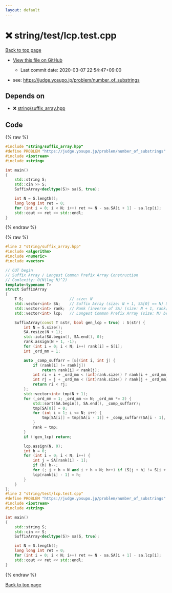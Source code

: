 ```yaml
---
layout: default
---
```


<!-- mathjax config similar to math.stackexchange -->
<script type="text/javascript" async
  src="https://cdnjs.cloudflare.com/ajax/libs/mathjax/2.7.5/MathJax.js?config=TeX-MML-AM_CHTML">
</script>
<script type="text/x-mathjax-config">
  MathJax.Hub.Config({
    TeX: { equationNumbers: { autoNumber: "AMS" }},
    tex2jax: {
      inlineMath: [ ['$','$'] ],
      processEscapes: true
    },
    "HTML-CSS": { matchFontHeight: false },
    displayAlign: "left",
    displayIndent: "2em"
  });
</script>

<script type="text/javascript" src="https://cdnjs.cloudflare.com/ajax/libs/jquery/3.4.1/jquery.min.js"></script>
<script src="https://cdn.jsdelivr.net/npm/jquery-balloon-js@1.1.2/jquery.balloon.min.js" integrity="sha256-ZEYs9VrgAeNuPvs15E39OsyOJaIkXEEt10fzxJ20+2I=" crossorigin="anonymous"></script>
<script type="text/javascript" src="../../../assets/js/copy-button.js"></script>
<link rel="stylesheet" href="../../../assets/css/copy-button.css" />


# :x: string/test/lcp.test.cpp

<a href="../../../index.html">Back to top page</a>

* <a href="{{ site.github.repository_url }}/blob/master/string/test/lcp.test.cpp">View this file on GitHub</a>
    - Last commit date: 2020-03-07 22:54:47+09:00


* see: <a href="https://judge.yosupo.jp/problem/number_of_substrings">https://judge.yosupo.jp/problem/number_of_substrings</a>


## Depends on

* :x: <a href="../../../library/string/suffix_array.hpp.html">string/suffix_array.hpp</a>


## Code

<a id="unbundled"></a>
{% raw %}
```cpp
#include "string/suffix_array.hpp"
#define PROBLEM "https://judge.yosupo.jp/problem/number_of_substrings"
#include <iostream>
#include <string>

int main()
{
    std::string S;
    std::cin >> S;
    SuffixArray<decltype(S)> sa(S, true);

    int N = S.length();
    long long int ret = 0;
    for (int i = 0; i < N; i++) ret += N - sa.SA[i + 1] - sa.lcp[i];
    std::cout << ret << std::endl;
}

```
{% endraw %}

<a id="bundled"></a>
{% raw %}
```cpp
#line 2 "string/suffix_array.hpp"
#include <algorithm>
#include <numeric>
#include <vector>

// CUT begin
// Suffix Array / Longest Common Prefix Array Construction
// Comlexity: O(N(log N)^2)
template<typename T>
struct SuffixArray
{
    T S;                    // size: N
    std::vector<int> SA;    // Suffix Array (size: N + 1, SA[0] == N) SA[i] means S[SA[i]:]
    std::vector<int> rank;  // Rank (inverse of SA) (size: N + 1, rank[N] == 0)
    std::vector<int> lcp;   // Longest Common Prefix Array (size: N) betw. S[SA[i]:] & S[SA[i + 1]:]

    SuffixArray(const T &str, bool gen_lcp = true) : S(str) {
        int N = S.size();
        SA.resize(N + 1);
        std::iota(SA.begin(), SA.end(), 0);
        rank.assign(N + 1, -1);
        for (int i = 0; i < N; i++) rank[i] = S[i];
        int _ord_mm = 1;

        auto _comp_suffarr = [&](int i, int j) {
            if (rank[i] != rank[j])
                return rank[i] < rank[j];
            int ri = i + _ord_mm < (int)rank.size() ? rank[i + _ord_mm] : -1;
            int rj = j + _ord_mm < (int)rank.size() ? rank[j + _ord_mm] : -1;
            return ri < rj;
        };
        std::vector<int> tmp(N + 1);
        for (_ord_mm = 1; _ord_mm <= N; _ord_mm *= 2) {
            std::sort(SA.begin(), SA.end(), _comp_suffarr);
            tmp[SA[0]] = 0;
            for (int i = 1; i <= N; i++) {
                tmp[SA[i]] = tmp[SA[i - 1]] + _comp_suffarr(SA[i - 1], SA[i]);
            }
            rank = tmp;
        }
        if (!gen_lcp) return;

        lcp.assign(N, 0);
        int h = 0;
        for (int i = 0; i < N; i++) {
            int j = SA[rank[i] - 1];
            if (h) h--;
            for (; j + h < N and i + h < N; h++) if (S[j + h] != S[i + h]) break;
            lcp[rank[i] - 1] = h;
        }
    }
};
#line 2 "string/test/lcp.test.cpp"
#define PROBLEM "https://judge.yosupo.jp/problem/number_of_substrings"
#include <iostream>
#include <string>

int main()
{
    std::string S;
    std::cin >> S;
    SuffixArray<decltype(S)> sa(S, true);

    int N = S.length();
    long long int ret = 0;
    for (int i = 0; i < N; i++) ret += N - sa.SA[i + 1] - sa.lcp[i];
    std::cout << ret << std::endl;
}

```
{% endraw %}

<a href="../../../index.html">Back to top page</a>

